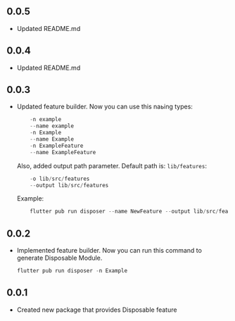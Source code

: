 ## 0.0.5
* Updated README.md
## 0.0.4
* Updated README.md
## 0.0.3 
* Updated feature builder. 
    Now you can use this naьing types:
    ``` dart
        -n example
        --name example
        -n Example
        --name Example
        -n ExampleFeature
        --name ExampleFeature
    ```
    Also, added output path parameter. Default path is: `lib/features`:
    ``` dart
        -o lib/src/features
        --output lib/src/features
    ```
    Example:
    ``` dart
        flutter pub run disposer --name NewFeature --output lib/src/features
    ```

## 0.0.2

* Implemented feature builder. Now you can run this command to generate Disposable Module.
    ``` dart
    flutter pub run disposer -n Example
    ```


## 0.0.1

* Created new package that provides Disposable feature
